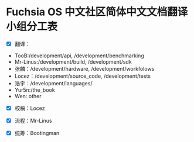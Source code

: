 # Fuchsia OS 中文社区简体中文文档翻译小组分工表

* [x] 翻译：
 - TooB:/development/api, /development/benchmarking
 - Mr-Linus:/development/build, /development/sdk
 - 张麟：/development/hardware, /development/workfolows
 - Locez：/development/source_code, /development/tests
 - 浩宇：/development/languages/
 - Yur5n:/the_book
 - Wen: other
 
 * [x] 校稿：Locez  
 * [x] 流程：Mr-Linus  
 * [x] 统筹：Bootingman

